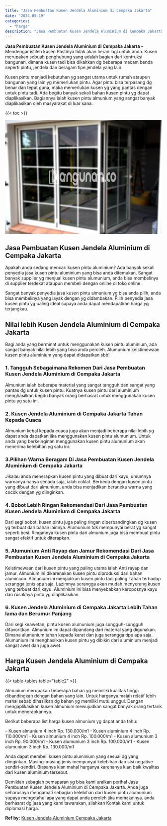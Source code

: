 ```yaml
---
title: "Jasa Pembuatan Kusen Jendela Aluminium di Cempaka Jakarta"
date: "2024-05-19"
categories: 
  - "harga"
description: "Jasa Pembuatan Kusen Jendela Aluminium di Cempaka Jakarta. Demikian sebagian pemaparan yg bisa kami uraikan perihal Jasa Pembuatan Kusen Jendela Aluminium di..."
---
```


**Jasa Pembuatan Kusen Jendela Aluminium di Cempaka Jakarta** – Mendengar istileh kusen Pastinya tidak akan heran lagi untuk anda. Kusen merupakan sebuah penghubung yang adalah bagian dari kontruksi bangunan, dimana kusen tadi bisa dikaitkan dg beberapa macam benda seperti pintu, jendela dan beragam tipe jendela yang lain.

Kusen pintu menjadi kebutuhan yg sangat utama untuk rumah ataupun bangunan yang lain yg memerlukan pintu. Agar pintu bisa terpasang dg benar dan tepat guna, maka memerlukan kusen yg yang pantas dengan untuk pintu tadi. Ada begitu banyak sekali bahan kusen pintu yg dapat diaplikasikan. Bagiannya ialah kusen pintu almunium yang sangat banyak diaplikasikan oleh masyarakat di luar sana.

{{< toc >}}

![Jasa Pembuatan Kusen Jendela Aluminium di Cempaka Jakarta](/images/harga-kusen-jendela-alumunium-35.png)

## Jasa Pembuatan Kusen Jendela Aluminium di Cempaka Jakarta

Apakah anda sedang mencari kusen pintu aluminium? Ada banyak sekali penyedia jasa kusen pintu aluminium yang bisa anda ditemukan. Sangat banyak supplier yg menjual kusen pintu alumunium, anda bisa membelinya di supplier terdekat ataupun membeli dengan online di toko online.

Sangat banyak penyedia jasa kusen pintu almunium yg bisa anda pilih, anda bisa membelinya yang layak dengan yg didambakan. Pilih penyedia jasa kusen pintu yg paling ideal supaya anda dapat mendapatkan harga yg terjangkau.

## Nilai lebih Kusen Jendela Aluminium di Cempaka Jakarta

Bagi anda yang berminat untuk menggunakan kusen pintu aluminium, ada sangat banyak nilai lebih yang bisa anda peroleh. Alumunium keistimewaan kusen pintu aluminium yang dapat didapatkan sbb!

### 1\. Tangguh Sebagaimana Rekomen Dari Jasa Pembuatan Kusen Jendela Aluminium di Cempaka Jakarta

Almunium ialah beberapa material yang sangat tangguh dan sangat yang pantas dg untuk kusen pintu. Kuatnya kusen pintu dari aluminium menghasilkan begitu banyak orang berhasrat untuk menggunakan kusen pintu yg satu ini.

### 2\. Kusen Jendela Aluminium di Cempaka Jakarta Tahan Kepada Cuaca

Almunium kebal kepada cuaca juga akan menjadi beberapa nilai lebih yg dapat anda dapatkan jika menggunakan kusen pintu alumunium. Untuk anda yang berkeinginan menggunakan kusen pintu alumunium akan menerima kelebihan yg satu ini.

### 3.Pilihan Warna Beragam Di Jasa Pembuatan Kusen Jendela Aluminium di Cempaka Jakarta

Jikalau anda menerapkan kusen pintu yang dibuat dari kayu, umumnya warnanya hanya senada saja, ialah coklat. Berbeda dengan kusen pintu yang dibuat dari almunium, anda bisa menjadikan beraneka warna yang cocok dengan yg diinginkan.

### 4\. Bobot Lebih Ringan Rekomendasi Dari Jasa Pembuatan Kusen Jendela Aluminium di Cempaka Jakarta

Dari segi bobot, kusen pintu juga paling ringan diperbandingkan dg kusen yg terbuat dari bahan lainnya. Alumunium tdk mempunyai berat yg sangat seperti besi. Ringannya kusen pintu dari almunium juga bisa membuat pintu sangat efektif untuk diterapkan.

### 5\. Alumunium Anti Rayap dan Jamur Rekomendasi Dari Jasa Pembuatan Kusen Jendela Aluminium di Cempaka Jakarta

Keistimewaan dari kusen pintu yang paling utama ialah Anti rayap dan jamur. Almunium ini dikarenakan kusen pintu diproduksi dari bahan aluminium. Almunium ini menjadikan kusen pintu tadi paling Tahan terhadap serangga jenis apa saja. Lazimnya serangga akan mudah menyerang kusen yang terbuat dari kayu. Aluminium ini bisa menyebabkan keroposnya kayu dan rusaknya pintu yg diaplikasikan.

### 6\. Kusen Jendela Aluminium di Cempaka Jakarta Lebih Tahan lama dan Berumur Panjang

Dari segi keawetan, pintu kusen alumunium juga sungguh-sungguh difavoritkan. Almunium ini dapat dipandang dari material yang digunakan. Dimana alumunium tahan kepada karat dan juga serangga tipe apa saja. Alumunium ini menghasilkan kusen pintu yg dibikin dari aluminium menjadi sangat awet dan juga awet.

## Harga Kusen Jendela Aluminium di Cempaka Jakarta

{{< table-tables table="table2" >}}

Almunium merupakan beberapa bahan yg memiliki kualitas tinggi dibandingkan dengan bahan yang lain. Untuk harganya malah relatif lebih mahal sebab dihasilkan dg bahan yg memiliki mutu unggul. Dengan mengaplikasikan kusen almunium mewujudkan sangat banyak orang tertarik untuk menerapkannya.

Berikut beberapa list harga kusen almunium yg dapat anda tahu:

\- Kusen almunium 4 inch Rp. 130.000/m1 - Kusen aluminium 4 inch Rp. 110.000/m1 - Kusen almunium 4 inch Rp. 100.000/m1 - Kusen alumunium 3 inch Rp. 90.000/m1 - Kusen alumunium 3 inch Rp. 100.000/m1 - Kusen alumunium 3 inch Rp. 130.000/m1

Anda dapat membeli kusen pintu aluminium yang sesuai dg yang diinginkan. Masing-masing jenis mempunyai kelebihan dan sisi negative sendiri-sendiri. Biasanya kian mahal harganya karenanya kian baik kwalitas dari kusen aluminium tersebut.

Demikian sebagian pemaparan yg bisa kami uraikan perihal Jasa Pembuatan Kusen Jendela Aluminium di Cempaka Jakarta. Anda juga seharusnya mengamati sebagian kelebihan dari kusen pintu alumunium supaya mengetahui apa yang dapat anda peroleh jika memakainya. anda berhasrat dg jasa yang kami tawarakan, silahkan Kontak kami untuk diplomasi harga.

**Ref by:** [Kusen Jendela Aluminium Cempaka Jakarta](https://id.wikipedia.org/wiki/Kusen)
